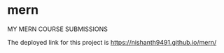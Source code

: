# mern
MY MERN COURSE SUBMISSIONS


The deployed link for this project is https://nishanth9491.github.io/mern/
